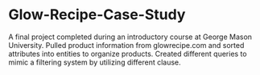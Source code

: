 # Glow-Recipe-Case-Study
A final project completed during an introductory course at George Mason University. Pulled product information from glowrecipe.com and sorted attributes into entities to organize products. Created different queries to mimic a filtering system by utilizing different clause.
